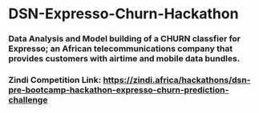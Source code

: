# DSN-Expresso-Churn-Hackathon

### Data Analysis and Model building of a CHURN classfier for Expresso; an African telecommunications company that provides customers with airtime and mobile data bundles.

### Zindi Competition Link: https://zindi.africa/hackathons/dsn-pre-bootcamp-hackathon-expresso-churn-prediction-challenge 
